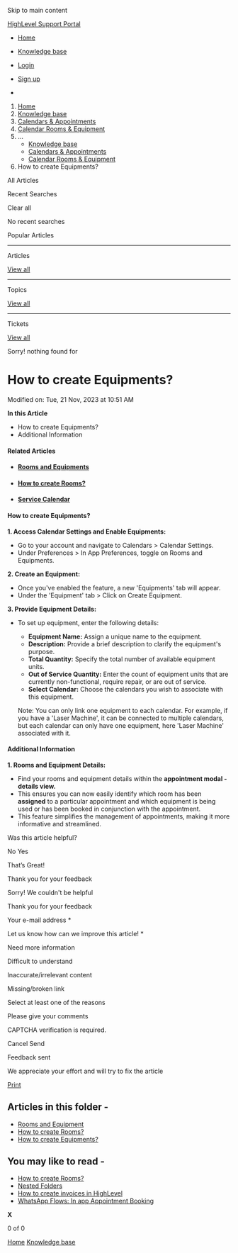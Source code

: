 Skip to main content

[ HighLevel Support Portal ](https://help.gohighlevel.com)

  * [ Home ](/support/home)
  * [ Knowledge base ](/support/solutions)

  * [Login](/support/login)
  * [Sign up](/support/signup)
  * 

  1. [Home](/support/home)
  2. [Knowledge base](/support/solutions)
  3. [Calendars & Appointments](/support/solutions/48000449585)
  4. [Calendar Rooms & Equipment](/support/solutions/folders/155000000680)
  5. ... 
     * [Knowledge base](/support/solutions)
     * [Calendars & Appointments](/support/solutions/48000449585)
     * [Calendar Rooms & Equipment](/support/solutions/folders/155000000680)
  6. How to create Equipments?

All  Articles 

Recent Searches

Clear all

No recent searches

Popular Articles

* * *

Articles

[View all](/support/search/solutions)

* * *

Topics

[View all](/support/search/topics)

* * *

Tickets

[View all](/support/search/tickets)

Sorry! nothing found for   

# How to create Equipments?

Modified on: Tue, 21 Nov, 2023 at 10:51 AM

**In this Article**

  * How to create Equipments?
  * Additional Information

#### **Related Articles**

  * #### **[](https://help.gohighlevel.com/en/support/solutions/articles/155000001377)**[](https://help.gohighlevel.com/en/support/solutions/articles/155000001377)[Rooms and Equipments](https://help.gohighlevel.com/en/support/solutions/articles/155000001377)

  * #### [How to create Rooms?](https://help.gohighlevel.com/en/support/solutions/articles/155000001474)

  * #### [Service Calendar](https://help.gohighlevel.com/en/support/solutions/articles/155000001159)[](https://help.gohighlevel.com/en/support/solutions/articles/155000001377)**[](https://help.gohighlevel.com/en/support/solutions/articles/155000001377)**  

#### **How to create Equipments?**

**1\. Access Calendar Settings and Enable Equipments:**

  * Go to your account and navigate to Calendars > Calendar Settings.
  * Under Preferences > In App Preferences, toggle on Rooms and Equipments.

**2\. Create an Equipment:**

  * Once you've enabled the feature, a new 'Equipments' tab will appear.
  * Under the 'Equipment' tab > Click on Create Equipment. 

**3\. Provide Equipment Details:**

  * To set up equipment, enter the following details:
    * **Equipment Name:** Assign a unique name to the equipment.
    * **Description:** Provide a brief description to clarify the equipment's purpose.
    * **Total Quantity:** Specify the total number of available equipment units.
    * **Out of Service Quantity:** Enter the count of equipment units that are currently non-functional, require repair, or are out of service.
    * **Select Calendar:** Choose the calendars you wish to associate with this equipment.

    Note: You can only link one equipment to each calendar. For example, if you have a 'Laser Machine', it can be connected to multiple calendars, but each calendar can only have one equipment, here 'Laser Machine' associated with it.

#### **Additional Information**

**1\. Rooms and Equipment Details:**

  * Find your rooms and equipment details within the **appointment modal - details view.**
  * This ensures you can now easily identify which room has been **assigned** to a particular appointment and which equipment is being used or has been booked in conjunction with the appointment.
  * This feature simplifies the management of appointments, making it more informative and streamlined.

Was this article helpful?

No  Yes 

That’s Great!

Thank you for your feedback

Sorry! We couldn't be helpful

Thank you for your feedback

Your e-mail address *

Let us know how can we improve this article! *

Need more information 

Difficult to understand 

Inaccurate/irrelevant content 

Missing/broken link 

Select at least one of the reasons 

Please give your comments 

CAPTCHA verification is required. 

Cancel  Send 

Feedback sent

We appreciate your effort and will try to fix the article

[Print](javascript:print\(\))

## Articles in this folder -

  * [Rooms and Equipment](/support/solutions/articles/155000001377-rooms-and-equipment)
  * [How to create Rooms?](/support/solutions/articles/155000001474-how-to-create-rooms-)
  * [How to create Equipments?](/support/solutions/articles/155000001475-how-to-create-equipments-)

## You may like to read -

  * [How to create Rooms?](/support/solutions/articles/155000001474-how-to-create-rooms-)
  * [Nested Folders](/support/solutions/articles/155000001684-nested-folders)
  * [How to create invoices in HighLevel](/support/solutions/articles/48001208702-how-to-create-invoices-in-highlevel)
  * [WhatsApp Flows: In app Appointment Booking](/support/solutions/articles/155000003720-whatsapp-flows-in-app-appointment-booking)

**X**

0 of 0 []()

[Home](/support/home) [Knowledge base](/support/solutions)
